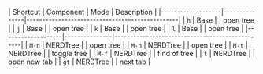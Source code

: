 | Shortcut          | Component     | Mode      | Description                        |
|-------------------|---------------|------------------------------------------------|
| `h`               | Base          |           | open tree                          |
| `j`               | Base          |           | open tree                          | 
| `k`               | Base          |           | open tree                          |
| `l`               | Base          |           | open tree                          |
|-------------------|---------------|------------------------------------------------|
| `M-n`             | NERDTree      |           | open tree                          |
| `M-n`             | NERDTree      |           | open tree                          |
| `M-t`             | NERDTree      |           | toggle tree                        |
| `M-f`             | NERDTree      |           | find of tree                       |
| `t`               | NERDTree      |           | open new tab                       |
| `gt`              | NERDTree      |           | next tab                           |

